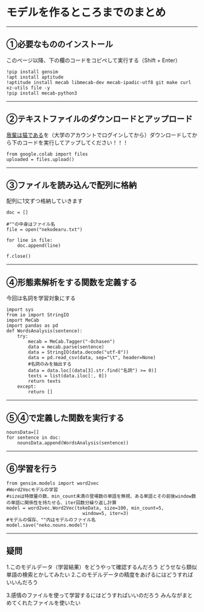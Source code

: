 # モデルを作るところまでのまとめ


---
## ①必要なもののインストール

このページ以降、下の欄のコードをコピペして実行する（Shift + Enter）
```
!pip install gensim
!apt install aptitude
!aptitude install mecab libmecab-dev mecab-ipadic-utf8 git make curl xz-utils file -y
!pip install mecab-python3
```

---
## ②テキストファイルのダウンロードとアップロード

[我輩は猫である](https://drive.google.com/drive/folders/1ckgg3mUbs7WkBbEbm53GIgClRGjEdspH?usp=sharing)を（大学のアカウントでログインしてから）ダウンロードしてから下のコードを実行してアップしてください！！！

```
from google.colab import files
uploaded = files.upload()
```

---
## ③ファイルを読み込んで配列に格納

配列に1文ずつ格納していきます

```
doc = []

#""の中身はファイル名
file = open("nekodearu.txt")

for line in file:
    doc.append(line)

f.close()
```

---
## ④形態素解析をする関数を定義する

今回は名詞を学習対象にする

```
import sys
from io import StringIO
import MeCab
import pandas as pd
def WordsAnalysis(sentence):
    try:
        mecab = MeCab.Tagger("-Ochasen")
        data = mecab.parse(sentence)
        data = StringIO(data.decode("utf-8"))
        data = pd.read_csv(data, sep="\t", header=None)       
        #名詞のみを抽出する
        data = data.loc[(data[3].str.find("名詞") >= 0)]
        texts = list(data.iloc[:, 0])
        return texts
    except:
        return []

```

---
## ⑤④で定義した関数を実行する

```
nounsData=[]
for sentence in doc:
    nounsData.append(WordsAnalysis(sentence))
```

---
## ⑥学習を行う

```
from gensim.models import word2vec
#Word2Vecモデルの学習
#sizeは特徴量の数、min_count未満の登場数の単語を無視、ある単語とその前後window数の単語に関係性を持たせる、iter回数分繰り返し計算
model = word2vec.Word2Vec(tokeData, size=100, min_count=5,
                            window=5, iter=3)
#モデルの保存、""内はモデルのファイル名
model.save("neko.nouns.model")
```

---
## 疑問
1.このモデルデータ（学習結果）をどうやって確認するんだろう
  どうせなら類似単語の検索とかしてみたい
2.このモデルデータの精度をあげるにはどうすればいいんだろう

3.感情のファイルを使って学習するにはどうすればいいのだろう
  みんながまとめてくれたファイルを使いたい

